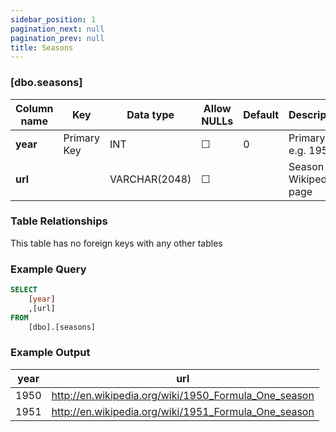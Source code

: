 ```yaml
---
sidebar_position: 1
pagination_next: null
pagination_prev: null
title: Seasons
---
```


### [dbo.seasons]
| Column name | Key | Data type | Allow NULLs | Default | Description |
| ------- | ------- | ------- | ------- | ------- | ------- |
| **year** |  Primary Key | INT | ☐ | 0 | Primary key e.g. 1950 | 
| **url** |  | VARCHAR(2048) | ☐ |  | Season Wikipedia page | 

### Table Relationships

This table has no foreign keys with any other tables

### Example Query

```sql
SELECT 
	[year]
    ,[url]
FROM 
	[dbo].[seasons]
```

### Example Output

 |**year**|**url**|  
 |---|---| 
 |1950|http://en.wikipedia.org/wiki/1950_Formula_One_season| 
 |1951|http://en.wikipedia.org/wiki/1951_Formula_One_season| 